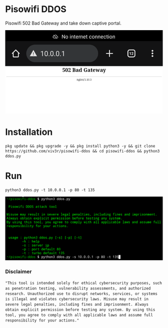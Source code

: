# Pisowifi DDOS
Pisowifi 502 Bad Gateway and take down captive portal.

<div align="center">
<img src="https://github.com/xiv3r/pisowifi-ddos/blob/main/image/proof.png">
</div>

# Installation
```
pkg update && pkg upgrade -y && pkg install python3 -y && git clone https://github.com/xiv3r/pisowifi-ddos && cd pisowifi-ddos && python3 ddos.py
```
# Run
```
python3 ddos.py -t 10.0.0.1 -p 80 -t 135
```
<div align="center">
<img src="https://github.com/xiv3r/pisowifi-ddos/blob/main/image/ddos.png">
</div>

### Disclaimer
`"This tool is intended solely for ethical cybersecurity purposes, such as penetration testing, vulnerability assessments, and authorized research. Unauthorized use to disrupt networks, services, or systems is illegal and violates cybersecurity laws. Misuse may result in severe legal penalties, including fines and imprisonment. Always obtain explicit permission before testing any system. By using this tool, you agree to comply with all applicable laws and assume full responsibility for your actions."`
